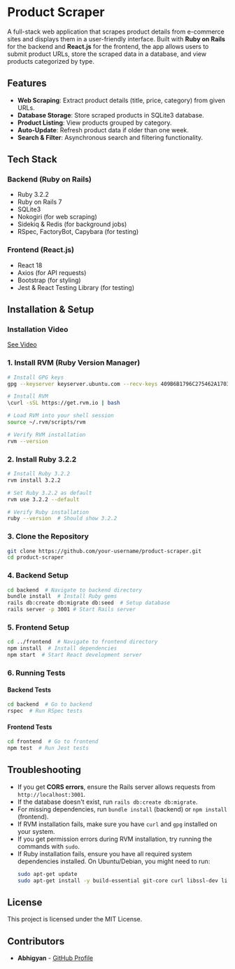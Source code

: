# Product Scraper
A full-stack web application that scrapes product details from e-commerce sites and displays them in a user-friendly interface. Built with **Ruby on Rails** for the backend and **React.js** for the frontend, the app allows users to submit product URLs, store the scraped data in a database, and view products categorized by type.

## Features
- **Web Scraping**: Extract product details (title, price, category) from given URLs.
- **Database Storage**: Store scraped products in SQLite3 database.
- **Product Listing**: View products grouped by category.
- **Auto-Update**: Refresh product data if older than one week.
- **Search & Filter**: Asynchronous search and filtering functionality.

## Tech Stack
### **Backend** (Ruby on Rails)
- Ruby 3.2.2
- Ruby on Rails 7
- SQLite3
- Nokogiri (for web scraping)
- Sidekiq & Redis (for background jobs)
- RSpec, FactoryBot, Capybara (for testing)

### **Frontend** (React.js)
- React 18
- Axios (for API requests)
- Bootstrap (for styling)
- Jest & React Testing Library (for testing)

## Installation & Setup

### Installation Video

[See Video](https://vimeo.com/1058254737?share=copy)

### **1. Install RVM (Ruby Version Manager)**
```sh
# Install GPG keys
gpg --keyserver keyserver.ubuntu.com --recv-keys 409B6B1796C275462A1703113804BB82D39DC0E3 7D2BAF1CF37B13E2069D6956105BD0E739499BDB

# Install RVM
\curl -sSL https://get.rvm.io | bash

# Load RVM into your shell session
source ~/.rvm/scripts/rvm

# Verify RVM installation
rvm --version
```

### **2. Install Ruby 3.2.2**
```sh
# Install Ruby 3.2.2
rvm install 3.2.2

# Set Ruby 3.2.2 as default
rvm use 3.2.2 --default

# Verify Ruby installation
ruby --version  # Should show 3.2.2
```

### **3. Clone the Repository**
```sh
git clone https://github.com/your-username/product-scraper.git
cd product-scraper
```

### **4. Backend Setup**
```sh
cd backend  # Navigate to backend directory
bundle install  # Install Ruby gems
rails db:create db:migrate db:seed  # Setup database
rails server -p 3001 # Start Rails server
```

### **5. Frontend Setup**
```sh
cd ../frontend  # Navigate to frontend directory
npm install  # Install dependencies
npm start  # Start React development server
```

### **6. Running Tests**
#### **Backend Tests**
```sh
cd backend  # Go to backend
rspec  # Run RSpec tests
```

#### **Frontend Tests**
```sh
cd frontend  # Go to frontend
npm test  # Run Jest tests
```

## Troubleshooting
- If you get **CORS errors**, ensure the Rails server allows requests from `http://localhost:3001`.
- If the database doesn't exist, run `rails db:create db:migrate`.
- For missing dependencies, run `bundle install` (backend) or `npm install` (frontend).
- If RVM installation fails, make sure you have `curl` and `gpg` installed on your system.
- If you get permission errors during RVM installation, try running the commands with `sudo`.
- If Ruby installation fails, ensure you have all required system dependencies installed. On Ubuntu/Debian, you might need to run:
  ```sh
  sudo apt-get update
  sudo apt-get install -y build-essential git-core curl libssl-dev libreadline-dev zlib1g-dev
  ```

## License
This project is licensed under the MIT License.

## Contributors
- **Abhigyan** - [GitHub Profile](https://github.com/Abhigyan001)
